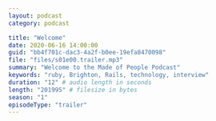 ```yaml
---
layout: podcast
category: podcast

title: "Welcome"
date: 2020-06-16 14:00:00
guid: "bb4f701c-dac3-4a2f-b0ee-19efa8470098"
file: "files/s01e00.trailer.mp3"
summary: "Welcome to the Made of People Podcast"
keywords: "ruby, Brighton, Rails, technology, interview"
duration: "12" # audio length in seconds
length: "201995" # filesize in bytes
season: "1"
episodeType: "trailer"
---
```

